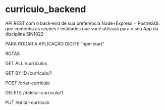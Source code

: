 # curriculo_backend
API REST com o back-end de sua preferência Node+Express + PostreSQL que contenha as seções / entidades que você utilizará para o seu App da disciplina SIN1022

PARA RODAR A APLICAÇÃO DIGITE "npm start"

ROTAS

GET ALL /curriculos

GET BY ID /curriculo/1

POST /criar-curriculo

DELETE /deletar-curriculo/1

PUT /editar-curriculo